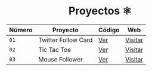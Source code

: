 <div align="center">

  
  # Proyectos ⚛️

  
</div>

| Número | Proyecto | Código | Web |
| --- | --- | --- | --- |
| `01` | Twitter Follow Card | [Ver](/proyects/01-twitter-follow-card) | [Visitar](https://twitter-follow-card-893fe0.netlify.app/) |
| `02` | Tic Tac Toe | [Ver](/projects/02-tic-tac-toe ) | [Visitar](https://tic-tac-toe-644759.netlify.app/) |
| `03` | Mouse Follower | [Ver](/projects/03-mouse-follower ) | [Visitar](https://follow-mouse-075bb1.netlify.app/) |
